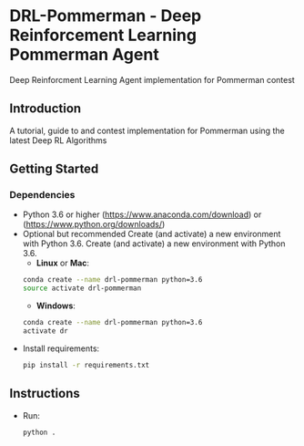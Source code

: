 # DRL-Pommerman - Deep Reinforcement Learning Pommerman Agent
Deep Reinforcment Learning Agent implementation for Pommerman contest


## Introduction
A tutorial, guide to and contest implementation for Pommerman using the latest Deep RL Algorithms

## Getting Started

### Dependencies
- Python 3.6 or higher (https://www.anaconda.com/download) or (https://www.python.org/downloads/) 
- Optional but recommended Create (and activate) a new environment with Python 3.6.
    Create (and activate) a new environment with Python 3.6.
    - __Linux__ or __Mac__: 
	```bash
	conda create --name drl-pommerman python=3.6
	source activate drl-pommerman
	```
	- __Windows__: 
	```bash
	conda create --name drl-pommerman python=3.6 
	activate dr
	```
- Install requirements:
    ```bash
    pip install -r requirements.txt
	```

## Instructions

- Run:
    ```bash
	python .
	```
   